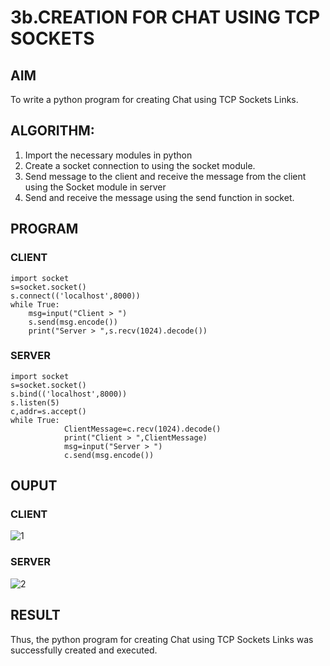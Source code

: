 # 3b.CREATION FOR CHAT USING TCP SOCKETS
## AIM
To write a python program for creating Chat using TCP Sockets Links.
## ALGORITHM:
1. Import the necessary modules in python
2. Create a socket connection to using the socket module.
3. Send message to the client and receive the message from the client using the Socket module in
 server
4. Send and receive the message using the send function in socket.
## PROGRAM
### CLIENT
```
import socket 
s=socket.socket() 
s.connect(('localhost',8000)) 
while True: 
    msg=input("Client > ") 
    s.send(msg.encode()) 
    print("Server > ",s.recv(1024).decode())
```
### SERVER
```
import socket 
s=socket.socket() 
s.bind(('localhost',8000)) 
s.listen(5) 
c,addr=s.accept() 
while True: 
            ClientMessage=c.recv(1024).decode() 
            print("Client > ",ClientMessage) 
            msg=input("Server > ") 
            c.send(msg.encode())
```
## OUPUT
### CLIENT
![1](https://github.com/saieswar1607/3b_CHAT_USING_TCP_SOCKETS/assets/93427011/1910c4b2-0acb-43ff-a505-0c08df086596)
### SERVER
![2](https://github.com/saieswar1607/3b_CHAT_USING_TCP_SOCKETS/assets/93427011/215e21c0-83bd-4b66-8b22-05efcd186970)

## RESULT
Thus, the python program for creating Chat using TCP Sockets Links was successfully 
created and executed.
